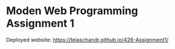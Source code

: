 # Moden Web Programming Assignment 1

Deployed website: https://tejaschandr.github.io/426-Assignment1/
